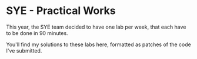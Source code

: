 # SYE - Practical Works

This year, the SYE team decided to have one lab per week,
that each have to be done in 90 minutes.

You'll find my solutions to these labs here,
formatted as patches of the code I've submitted.
